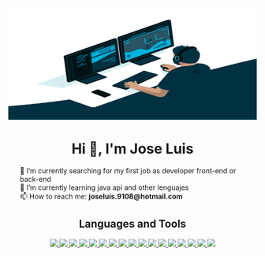 <div align="center"><img src="/src/developer.gif" width="600px" height="230px" /></div>
<h1 align="center">Hi 👋,  I'm Jose Luis</h1>
<div>
  <ul type="none">
    <li>🔭 I’m currently searching for my first job as developer front-end or back-end</li>
    <li>🌱 I’m currently learning java api and other lenguajes</li>
    <li>📫 How to reach me: <b>joseluis.9108@hotmail.com</b></li>

  </ul>
</div>


<section align="center">
  <h2> Languages and Tools </h2>
<p align="center">
    <a href="#" target="_blank"> <img src="https://img.shields.io/badge/OS-Linux-informational?style=flat&logo=linux&logoColor=white&color=2bbc8a"/> </a>
    <a href="#"> <img src="https://img.shields.io/badge/OS-Windows-informational?style=flat&logo=windows&logoColor=white&color=2bbc8a"/> </a>
    <a href="#"> <img src="https://img.shields.io/badge/Code-Python-informational?style=flat&logo=python&logoColor=white&color=2bbc8a"/> </a>
    <a href="#"> <img src="https://img.shields.io/badge/Code-JavaScript-informational?style=flat&logo=javascript&logoColor=white&color=2bbc8a"/> </a>
    <a href="#"> <img src="https://img.shields.io/badge/Code-C-informational?style=flat&logo=c&logoColor=white&color=2bbc8a"/> </a>
    <a href="#"> <img src="https://img.shields.io/badge/Code-C++-informational?style=flat&logo=c++&logoColor=white&color=2bbc8a"/> </a>
    <a href="#"> <img src="https://img.shields.io/badge/Code-Java-informational?style=flat&logo=java&logoColor=white&color=2bbc8a"/> </a>
    <a href="#"> <img src="https://img.shields.io/badge/Code-Spring-informational?style=flat&logo=spring&logoColor=white&color=2bbc8a"/> </a>
    <a href="#"> <img src="https://img.shields.io/badge/Code-PHP-informational?style=flat&logo=PHP&logoColor=white&color=2bbc8a"/> </a>
    <a href="#"> <img src="https://img.shields.io/badge/Code-HTML5-informational?style=flat&logo=html5&logoColor=white&color=2bbc8a"/> </a>
    <a href="#"> <img src="https://img.shields.io/badge/Code-Bootstrap-informational?style=flat&logo=bootstrap&logoColor=white&color=2bbc8a"/> </a>
    <a href="#"> <img src="https://img.shields.io/badge/Code-React-informational?style=flat&logo=react&logoColor=white&color=2bbc8a"/> </a>
    <a href="#"> <img src="https://img.shields.io/badge/Shell-Bash-informational?style=flat&logo=gnu-bash&logoColor=white&color=2bbc8a"/> </a>
    <a href="#"> <img src="https://img.shields.io/badge/Tools-Docker-informational?style=flat&logo=docker&logoColor=white&color=2bbc8a"/> </a>
    <a href="#"> <img src="https://img.shields.io/badge/Tools-Git-informational?style=flat&logo=git&logoColor=white&color=2bbc8a"/> </a>
    <a href="#"> <img src="https://img.shields.io/badge/Tools-GitHub-informational?style=flat&logo=github&logoColor=white&color=2bbc8a"/> </a>
    <a href="#"> <img src="https://img.shields.io/badge/Tools-GitLab-informational?style=flat&logo=gitlab&logoColor=white&color=2bbc8a"/> </a>   
</p>
</section>
<section align="center">
<!-- <h2 > GitHub Stats</h2> -->

</section>
<!--
**joseluisx10/joseluisx10** is a ✨ _special_ ✨ repository because its `README.md` (this file) appears on your GitHub profile.

Here are some ideas to get you started:

- 🔭 I’m currently searching to my first work as developer front end
- 🌱 I’m currently learning java api and other lenguajes
- 👯 I’m looking to collaborate on ...
- 🤔 I’m looking for help with ...
- 💬 Ask me about ...
- 📫 How to reach me:
- 😄 Pronouns: ...
- ⚡ Fun fact: ...
<!--
